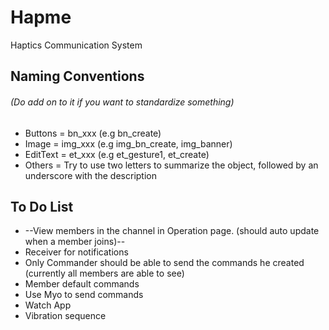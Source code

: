 # Hapme
Haptics Communication System

## Naming Conventions
###### (Do add on to it if you want to standardize something)
* Buttons = bn_xxx (e.g bn_create)
* Image = img_xxx (e.g img_bn_create, img_banner)
* EditText = et_xxx (e.g et_gesture1, et_create)
* Others = Try to use two letters to summarize the object, followed by an underscore with the description

## To Do List
* --View members in the channel in Operation page. (should auto update when a member joins)--
* Receiver for notifications
* Only Commander should be able to send the commands he created (currently all members are able to see)
* Member default commands
* Use Myo to send commands
* Watch App
* Vibration sequence
